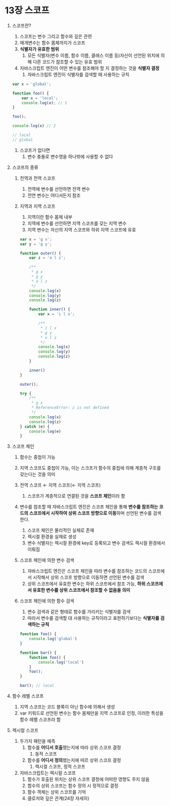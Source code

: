 # 13장 스코프

1. 스코프란?
    1. 스코프는 변수 그리고 함수와 깊은 관련
    2. 매개변수는 함수 몸체까지가 스코프
    3. **식별자가 유효한 범위**
        1. 모든 식별자(변수 이름, 함수 이름, 클래스 이름 등)자신이 선언된 위치에 의해 다른 코드가 참조할 수 있는 유효 범위
    4. 자바스크립트 엔진이 어떤 변수를 참조해야 할 지 결정하는 것을 **식별자 결정**
        1. 자바스크립트 엔진이 식별자를 검색할 때 사용하는 규칙

    ```jsx
    var x = 'global';
    
    function foo() {
        var x = 'local';
        console.log(x); // 1
    }
    
    foo();
    
    console.log(x) // 2
    
    // local
    // global
    ```

    1. 스코프가 없다면
        1. 변수 충돌로 변수명을 하나밖에 사용할 수 없다
2. 스코프의 종류
    1. 전역과 전역 스코프
        1. 전역에 변수를 선언하면 전역 변수
        2. 전연 변수는 어디서든지 참조
    2. 지역과 지역 스코프
        1. 지역이란 함수 몸체 내부
        2. 지역에 변수를 선언하면 지역 스코프를 갖는 지역 변수
        3. 지역 변수는 자신의 지역 스코프와 하위 지역 스코프에 유효

        ```jsx
        var x = 'g x';
        var y = 'g y';
        
        function outer() {
            var z = 'o l z';
        
            /**
             * g x
             * g y
             * o l z
             */
            console.log(x)
            console.log(y)
            console.log(z)
        
            function inner() {
                var x = 'i l x';
        
                /**
                 * i l x
                 * g y
                 * o l z
                 */
                console.log(x)
                console.log(y)
                console.log(z)
            }
        
            inner()
        }
        
        outer();
        
        try {
            /**
             * g x
             * ReferenceError: z is not defined
             */
            console.log(x)
            console.log(z)
        } catch (e) {
            console.log(e)
        }
        ```

3. 스코프 체인
    1. 함수는 중첩이 가능
    2. 지역 스코프도 중첩이 가능, 이는 스크프가 함수의 중첩에 의해 계층적 구조를 갖는다는 것을 의미
    3. 전역 스코프 ← 지역 스코프(← 지역 스코프)
        1. 스코프가 계층적으로 연결된 것을 **스코프 체인**이라 함
    4. 변수를 참조할 때 자바스크립트 엔진은 스코프 체인을 통해 **변수를 참조하는 코드의 스코프에서 시작하여 상위 스코프 방향으로 이동**하며 선언된 변수를 검색한다.
        1. 스코프 체인은 물리적인 실체로 존재
        2. 렉시컬 환경을 실제로 생성
        3. 변수 식별자는 렉시컬 환경에 key로 등록되고 변수 검색도 렉시컬 환경에서 이뤄짐
    5. 스코프 체인에 의한 변수 검색
        1. 자바스크립트 엔진은 스코프 체인을 따라 변수를 참조하는 코드의 스코프에서 시작해서 상위 스코프 방향으로 이동하면 선언된 변수를 검색
        2. 상위 스코프에서 유효한 변수는 하위 스코프에서 참조 가능, **하위 스코프에서 유효한 변수를 상위 스코프에서 참조할 수 없음을 의미**
    6. 스코프 체인에 의한 함수 검색
        1. 변수 검색과 같은 형태로 함수를 가리키는 식별자를 검색
        2. 따라서 변수를 검색할 대 사용하는 규칙이라고 표현하기보다는 **식별자를 검색하는 규칙**

        ```jsx
        function foo() {
            console.log('global')
        }
        
        function bar() {
            function foo() {
                console.log('local')
            }
            foo();
        }
        
        bar(); // local
        ```

4. 함수 레벨 스코프
    1. 지역 스코프는 코드 블록이 아닌 함수에 의해서 생성
    2. var 키워드로 선언된 변수는 함수 몸체만을 지역 스코프로 인정, 이러한 특성을 함수 례벨 스코프라 함
5. 렉시컬 스코프
    1. 두가지 패턴을 예측
        1. 함수를 **어디서 호출**했는지에 따라 상위 스코프 결정
            1. 동적 스코프
        2. 함수를 **어디서 정의**했는지에 따르 상위 스코프 결정
            1. 렉시컬 스코프, 정적 스코프
    2. 자바스크립트는 렉시컬 스코프
        1. 함수가 호출된 위치는 상위 스코프 결정에 어떠한 영향도 주지 않음
        2. 함수의 상위 스코프는 함수 정의 시 정적으로 결정
        3. 함수 객체는 상위 스코프를 기억
        4. 클로저와 깊은 관계(24장 자세히)
